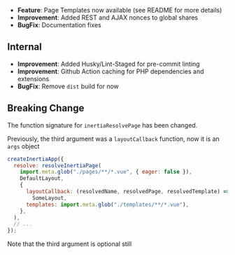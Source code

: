 - **Feature**: Page Templates now available (see README for more details)
- **Improvement**: Added REST and AJAX nonces to global shares
- **BugFix**: Documentation fixes

## Internal

- **Improvement**: Added Husky/Lint-Staged for pre-commit linting
- **Improvement**: Github Action caching for PHP dependencies and extensions
- **BugFix**: Remove `dist` build for now

## Breaking Change

The function signature for `inertiaResolvePage` has been changed.

Previously, the third argument was a `layoutCallback` function, now it is an `args` object

```js
createInertiaApp({
  resolve: resolveInertiaPage(
    import.meta.glob("./pages/**/*.vue", { eager: false }),
    DefaultLayout,
    {
      layoutCallback: (resolvedName, resolvedPage, resolvedTemplate) =>
        SomeLayout,
      templates: import.meta.glob("./templates/**/*.vue"),
    },
  ),
  // ...
});
```

Note that the third argument is optional still
